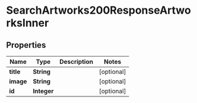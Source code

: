 

# SearchArtworks200ResponseArtworksInner

## Properties

Name | Type | Description | Notes
------------ | ------------- | ------------- | -------------
**title** | **String** |  |  [optional]
**image** | **String** |  |  [optional]
**id** | **Integer** |  |  [optional]




